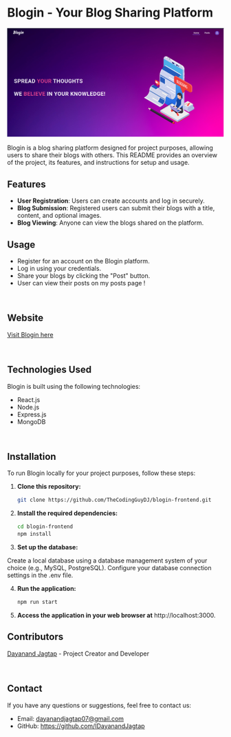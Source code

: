# Blogin - Your Blog Sharing Platform

![Blogin Logo](./src/assets/Site.png)

Blogin is a blog sharing platform designed for project purposes, allowing users to share their blogs with others. This README provides an overview of the project, its features, and instructions for setup and usage.

## Features

-   **User Registration**: Users can create accounts and log in securely.
-   **Blog Submission**: Registered users can submit their blogs with a title, content, and optional images.
-   **Blog Viewing**: Anyone can view the blogs shared on the platform.

## Usage

-   Register for an account on the Blogin platform.
-   Log in using your credentials.
-   Share your blogs by clicking the "Post" button.
-   User can view their posts on my posts page !

<br>

## Website

[Visit Blogin here](https://blogin-alpha.vercel.app)

<br>

## Technologies Used

Blogin is built using the following technologies:

-   React.js
-   Node.js
-   Express.js
-   MongoDB

 <br>

## Installation

To run Blogin locally for your project purposes, follow these steps:

1. **Clone this repository:**

    ```bash
    git clone https://github.com/TheCodingGuyDJ/blogin-frontend.git
    ```

2. **Install the required dependencies:**

    ```bash
    cd blogin-frontend
    npm install
    ```

3. **Set up the database:**

Create a local database using a database management system of your choice (e.g., MySQL, PostgreSQL).
Configure your database connection settings in the .env file.

4. **Run the application:**

    ```bash
    npm run start
    ```

5. **Access the application in your web browser at** http://localhost:3000.
   <br>

## **Contributors**

[Dayanand Jagtap](https://github.com/IDayanandJagtap) - Project Creator and Developer

<br>

## Contact

If you have any questions or suggestions, feel free to contact us:

-   Email: dayanandjagtap07@gmail.com
-   GitHub: https://github.com/IDayanandJagtap
